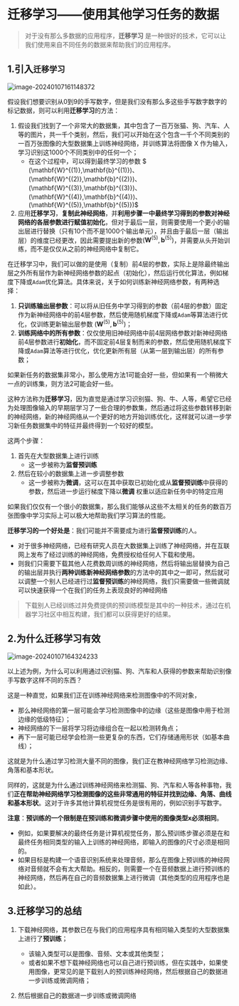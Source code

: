 # 迁移学习——使用其他学习任务的数据

>  对于没有那么多数据的应用程序，**迁移学习** 是一种很好的技术，它可以让我们使用来自不同任务的数据来帮助我们的应用程序。



## 1.引入`迁移学习`

![image-20240107161148372](C:\Users\chen\AppData\Roaming\Typora\typora-user-images\image-20240107161148372.png)

假设我们想要识别从0到9的手写数字，但是我们没有那么多这些手写数字数字的标记数据，则可以利用**迁移学习**的方法：

1. 假设我们找到了一个非常大的数据集，其中包含了一百万张猫、狗、汽车、人等的图片，共一千个类别，然后，我们可以开始在这个包含一千个不同类别的一百万张图像的大型数据集上训练神经网络，并训练算法将图像 X 作为输入，学习识别这1000个不同类别中的任何一个；
   - 在这个过程中，可以得到最终学习的参数 $ (\mathbf{W}^{(1)},\mathbf{b}^{(1)})、(\mathbf{W}^{(2)},\mathbf{b}^{(2)})、(\mathbf{W}^{(3)},\mathbf{b}^{(3)})、(\mathbf{W}^{(4)},\mathbf{b}^{(4)})、(\mathbf{W}^{(5)},\mathbf{b}^{(5)})$
2. 应用**迁移学习**，**复制此神经网络**，并**利用步骤一中最终学习得到的参数对神经网络的各层参数进行赋值初始化**，但对于最后一层，则需要使用一个更小的输出层进行替换（只有10个而不是1000个输出单元），并且由于最后一层（输出层）的维度已经更改，因此需要提出新的参数$(\mathbf{W}^{(5)},\mathbf{b}^{(5)})$，并需要从头开始训练，而不是仅仅从之前的神经网络中复制它。



在迁移学习中，我们可以做的是使用（复制）前4层的参数，实际上是除最终输出层之外所有层作为新神经网络参数的起点（初始化），然后运行优化算法，例如梯度下降或`Adam`优化算法。具体来说，关于如何训练新神经网络参数，有两种选择：

1. **只训练输出层参数**：可以将从旧任务中学习得到的参数（前4层的参数）固定作为新神经网络中的前4层参数，然后使用随机梯度下降或`Adam`等算法进行优化，仅训练更新输出层参数 $(\mathbf{W}^{(5)},\mathbf{b}^{(5)})$；
2. **训练网络中的所有参数**：仅仅使用旧神经网络中前4层网络参数对新神经网络前4层参数进行**初始化**，而不固定前4层复制而来的参数，然后使用随机梯度下降或`Adam`算法等进行优化，优化更新所有层（从第一层到输出层）的所有参数；

如果新任务的数据集非常小，那么使用方法1可能会好一些，但如果有一个稍微大一点的训练集，则方法2可能会好一些。



这种方法称为**迁移学习**，因为直觉是通过学习识别猫、狗、牛、人等，希望它已经为处理图像输入的早期层学习了一些合理的参数集，然后通过将这些参数转移到新的神经网络，新的神经网络从一个更好的地方开始训练优化，这样就可以进一步学习新任务数据集中的特征并最终得到一个较好的模型。



这两个步骤：

1. 首先在大型数据集上进行训练
   - 这一步被称为**监督预训练**
2. 然后在较小的数据集上进一步调整参数
   - 这一步被称为**微调**，这可以在其中获取已初始化或从**监督预训练**中获得的参数，然后进一步运行梯度下降以**微调** 权重以适应新任务中的特定应用 

如果我们仅仅有一个很小的数据集，那么我们能够从这些不太相关的任务的数百万张图像中学习实际上可以极大地帮助我们学习算法的性能。



**迁移学习的一个好处是**：我们可能并不需要成为进行**监督预训练**的人。

- 对于很多神经网络，已经有研究人员在大数据集上训练了神经网络，并在互联网上发布了经过训练的神经网络，免费授权给任何人下载和使用。
- 则我们只需要下载其他人花费数周训练的神经网络，然后将输出层替换为自己的输出层并执行**两种训练新神经网络参数**的方法中的其中之一即可，然后就可以调整一个别人已经进行过**监督预训练**的神经网络，我们只需要做一些微调就可以快速获得一个在我们的任务上表现良好的神经网络

> 下载别人已经训练过并免费提供的预训练模型是其中的一种技术，通过在机器学习社区中相互构建，我们都可以获得更好的结果。



## 2.为什么迁移学习有效

![image-20240107164324233](C:\Users\chen\AppData\Roaming\Typora\typora-user-images\image-20240107164324233.png)

以上述为例，为什么可以利用通过识别猫、狗、汽车和人获得的参数来帮助识别像手写数字这样不同的东西？

这是一种直觉，如果我们正在训练神经网络来检测图像中的不同对象，

- 那么神经网络的第一层可能会学习检测图像中的边缘（这些是图像中用于检测边缘的低级特征）；
- 神经网络的下一层将学习将边缘组合在一起以检测转角点；
- 再下一层可能已经学会检测一些更复杂的东西，它们存储通用形状（如基本曲线）；

这就是为什么通过学习检测大量不同的图像，我们正在教神经网络学习检测边缘、角落和基本形状。

同样的，这就是为什么通过训练神经网络来检测猫、狗、汽车和人等各种事物，我们**正在帮助神经网络学习检测图像的这些非常通用的特征并找到边缘、角落、曲线和基本形状**。这对于许多其他计算机视觉任务是很有用的，例如识别手写数字。

**注意**：**预训练的一个限制是在预训练和微调步骤中使用的图像类型x必须相同**。

- 例如，如果要解决的最终任务是计算机视觉任务，那么预训练步骤必须是在和最终任务相同类型的输入上训练的神经网络，即输入的图像的尺寸必须是相同的。
- 如果目标是构建一个语音识别系统来处理音频，那么在图像上预训练的神经网络对音频就不会有太大帮助。相反的，则需要一个在音频数据上进行预训练的神经网络，然后再在自己的音频数据集上进行微调（其他类型的应用程序也是如此）。



## 3.迁移学习的总结

1. 下载神经网络，其参数已在与我们的应用程序具有相同输入类型的大型数据集上进行了**预训练**；

   - 该输入类型可以是图像、音频、文本或其他类型；
   - 或者如果不想下载神经网络也可以自己进行预训练，但在实践中，如果使用图像，更常见的是下载别人的预训练神经网络，然后根据自己的数据进一步训练或微调网络；

2. 然后根据自己的数据进一步训练或微调网络

   